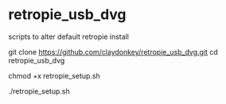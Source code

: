 # retropie_usb_dvg
scripts to alter default retropie install

git clone https://github.com/claydonkey/retropie_usb_dvg.git
cd retropie_usb_dvg

chmod +x retropie_setup.sh

./retropie_setup.sh
